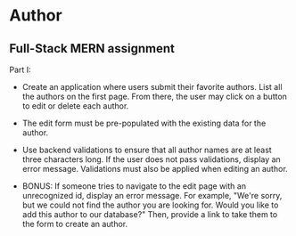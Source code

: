 # Author
## Full-Stack MERN assignment

Part I: 
* Create an application where users submit their favorite authors. List all the authors on the first page. From there, the user may click on a button to edit or delete each author.

* The edit form must be pre-populated with the existing data for the author.

* Use backend validations to ensure that all author names are at least three characters long. If the user does not pass validations, display an error message. Validations must also be applied when editing an author.

* BONUS: If someone tries to navigate to the edit page with an unrecognized id, display an error message. For example, "We're sorry, but we could not find the author you are looking for. Would you like to add this author to our database?" Then, provide a link to take them to the form to create an author.